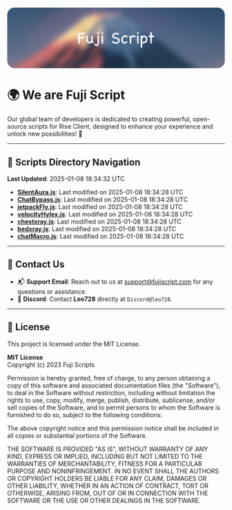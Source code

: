 ![Banner](.github/b.webp)

# 🌍 **We are Fuji Script**

Our global team of developers is dedicated to creating powerful, open-source scripts for Rise Client, designed to enhance your experience and unlock new possibilities! 🌟

---
<!-- SCRIPTS_NAVIGATION_START -->
## 📂 **Scripts Directory Navigation**

**Last Updated**: 2025-01-08 18:34:32 UTC

- **[SilentAura.js](scripts/SilentAura.js)**: Last modified on 2025-01-08 18:34:28 UTC
- **[ChatBypass.js](scripts/ChatBypass.js)**: Last modified on 2025-01-08 18:34:28 UTC
- **[jetpackFly.js](scripts/jetpackFly.js)**: Last modified on 2025-01-08 18:34:28 UTC
- **[velocityHylex.js](scripts/velocityHylex.js)**: Last modified on 2025-01-08 18:34:28 UTC
- **[chestxray.js](scripts/chestxray.js)**: Last modified on 2025-01-08 18:34:28 UTC
- **[bedxray.js](scripts/bedxray.js)**: Last modified on 2025-01-08 18:34:28 UTC
- **[chatMacro.js](scripts/chatMacro.js)**: Last modified on 2025-01-08 18:34:28 UTC

<!-- SCRIPTS_NAVIGATION_END -->

---

## 💬 **Contact Us**  
- 📬 **Support Email**: Reach out to us at [support@fujiscript.com](mailto:support@fujiscript.com) for any questions or assistance.  
- 💬 **Discord**: Contact **Leo728** directly at `Discord@leo728`.

---

## 📜 **License**

This project is licensed under the MIT License.  

**MIT License**  
Copyright (c) 2023 Fuji Scripts  

Permission is hereby granted, free of charge, to any person obtaining a copy of this software and associated documentation files (the "Software"), to deal in the Software without restriction, including without limitation the rights to use, copy, modify, merge, publish, distribute, sublicense, and/or sell copies of the Software, and to permit persons to whom the Software is furnished to do so, subject to the following conditions:  

The above copyright notice and this permission notice shall be included in all copies or substantial portions of the Software.  

THE SOFTWARE IS PROVIDED "AS IS", WITHOUT WARRANTY OF ANY KIND, EXPRESS OR IMPLIED, INCLUDING BUT NOT LIMITED TO THE WARRANTIES OF MERCHANTABILITY, FITNESS FOR A PARTICULAR PURPOSE AND NONINFRINGEMENT. IN NO EVENT SHALL THE AUTHORS OR COPYRIGHT HOLDERS BE LIABLE FOR ANY CLAIM, DAMAGES OR OTHER LIABILITY, WHETHER IN AN ACTION OF CONTRACT, TORT OR OTHERWISE, ARISING FROM, OUT OF OR IN CONNECTION WITH THE SOFTWARE OR THE USE OR OTHER DEALINGS IN THE SOFTWARE.  
